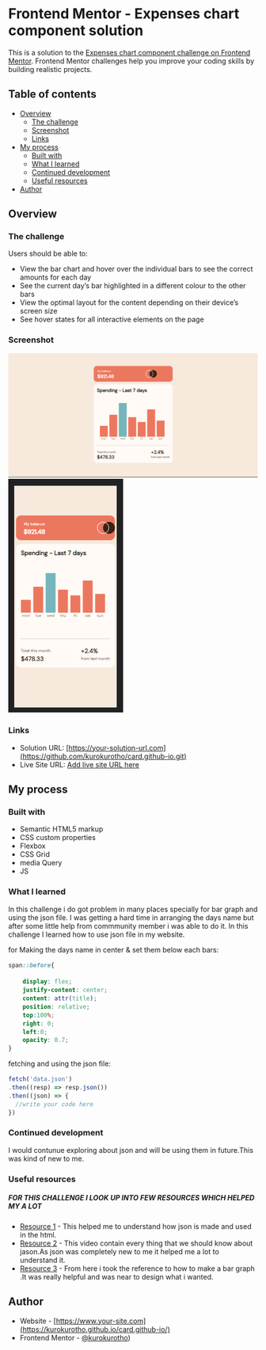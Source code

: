 # Frontend Mentor - Expenses chart component solution

This is a solution to the [Expenses chart component challenge on Frontend Mentor](https://www.frontendmentor.io/challenges/expenses-chart-component-e7yJBUdjwt). Frontend Mentor challenges help you improve your coding skills by building realistic projects. 

## Table of contents

- [Overview](#overview)
  - [The challenge](#the-challenge)
  - [Screenshot](#screenshot)
  - [Links](#links)
- [My process](#my-process)
  - [Built with](#built-with)
  - [What I learned](#what-i-learned)
  - [Continued development](#continued-development)
  - [Useful resources](#useful-resources)
- [Author](#author)

## Overview

### The challenge

Users should be able to:

- View the bar chart and hover over the individual bars to see the correct amounts for each day
- See the current day’s bar highlighted in a different colour to the other bars
- View the optimal layout for the content depending on their device’s screen size
- See hover states for all interactive elements on the page

### Screenshot

![](1.png)
![](2.png)


### Links

- Solution URL: [https://your-solution-url.com](https://github.com/kurokurotho/card.github-io.git)
- Live Site URL: [Add live site URL here](https://your-live-site-url.com)

## My process

### Built with

- Semantic HTML5 markup
- CSS custom properties
- Flexbox
- CSS Grid
- media Query
- JS

### What I learned

In this challenge i do got problem in many places specially for bar graph and using the json file.
I was getting a hard time in arranging the days name but after some little help from commmunity member i was able to do it.
In this challenge I learned how to use json file in my website.

for Making the days name in center & set them below each bars:
```css
span::before{
    
    display: flex;
    justify-content: center;
    content: attr(title);
    position: relative;
    top:100%;
    right: 0;
    left:0;
    opacity: 0.7;
}
```
fetching and using the json file:
```js
fetch('data.json')
.then((resp) => resp.json())
.then((json) => {
  //write your code here
})
```


### Continued development

I would contunue exploring about json and will be using them in future.This was kind of new to me.

### Useful resources
##### FOR THIS CHALLENGE I LOOK UP INTO FEW RESOURCES WHICH HELPED MY A LOT #####
- [Resource 1](https://youtu.be/s6OIOL9OMYA) - This helped me to understand how json is made and used in the html.
- [Resource 2](https://youtu.be/whNFPBEI-wM) - This video contain every thing that we should know about jason.As json was completely new to me it helped me a lot to understand it.
- [Resource 3](https://codepen.io/Victa/pen/kGRyVE) - From here i took the reference to how to make  a bar graph .It was really helpful and was near to design what i wanted.


## Author

- Website - [https://www.your-site.com](https://kurokurotho.github.io/card.github-io/)
- Frontend Mentor - [@kurokurotho](https://www.frontendmentor.io/profile/kurokurotho))

